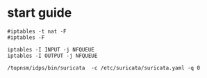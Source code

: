# start guide 

```shell
#iptables -t nat -F 
#iptables -F 

iptables -I INPUT -j NFQUEUE
iptables -I OUTPUT -j NFQUEUE

/topnsm/idps/bin/suricata  -c /etc/suricata/suricata.yaml -q 0

```


## 
```bash


```
